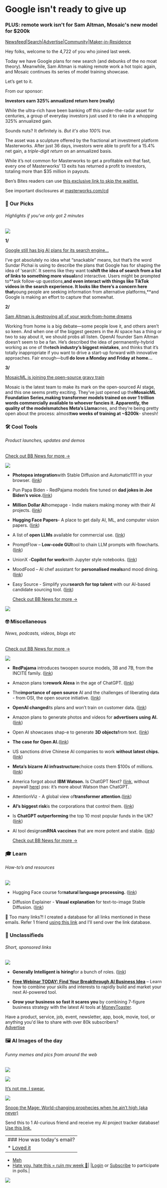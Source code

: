 # Google isn't ready to give up

### PLUS: remote work isn't for Sam Altman, Mosaic's new model for $200k

[Newsfeed](https://news.bensbites.co/?utm_source=bensbites\&utm_medium=referral\&utm_campaign=google-isn-t-ready-to-give-up)|[Search](https://search.bensbites.co/?utm_source=bensbites\&utm_medium=referral\&utm_campaign=google-isn-t-ready-to-give-up)|[Advertise](https://sponsor.bensbites.co/?utm_source=bensbites\&utm_medium=referral\&utm_campaign=google-isn-t-ready-to-give-up)|[Community](https://discord.gg/qd92NKjDdE?utm_source=bensbites\&utm_medium=referral\&utm_campaign=google-isn-t-ready-to-give-up)|[Maker-in-Residence](https://maker.bensbites.co/?utm_source=bensbites\&utm_medium=referral\&utm_campaign=google-isn-t-ready-to-give-up)

Hey folks, welcome to the 4,722 of you who joined last week.

Today we have Google plans for new search (and debunks of the no moat theory). Meanwhile, Sam Altman is making remote work a hot topic again, and Mosaic continues its series of model training showcase.

Let’s get to it.

From our sponsor:

**Investors earn 325% annualized return here (really)**

While the ultra-rich have been banking off this under-the-radar asset for centuries, a group of everyday investors just used it to rake in a whopping 325% annualized gain.

Sounds nuts? It definitely is. *But it's also 100% true.*

The asset was a sculpture offered by the fractional art investment platform Masterworks. After just 36 days, investors were able to profit for a 15.4% net gain, a *triple-digit return* on an annualized basis.

While it’s not common for Masterworks to get a profitable exit that fast, every one of Masterworks’ 13 exits has returned a profit to investors, totaling more than $35 million in payouts.

Ben’s Bites readers can use [this exclusive link to skip the waitlist.](https://www.masterworks.com?utm_source=bensbites\&utm_medium=newsletter\&utm_campaign=5-9-23\&utm_term=Ben%27s+Bites+subscriber\&utm_content=325+return+skip_waitlist)

See important disclosures at [masterworks.com/cd](https://www.masterworks.com/cd?utm_source=bensbites\&utm_medium=newsletter\&utm_campaign=5-9-23\&utm_term=Ben%27s+Bites+subscriber\&utm_content=disclosures)

### 🤌 Our Picks

###### Highlights if you've only got 2 minutes

![](https://media.beehiiv.com/cdn-cgi/image/fit=scale-down,format=auto,onerror=redirect,quality=80/uploads/asset/file/7dfbc517-fcf6-4e5b-a4da-163bf4fb703f/Line_1.png)

**1/**

[Google still has big AI plans for its search engine…](https://archive.is/elhiG?utm_source=bensbites\&utm_medium=referral\&utm_campaign=google-isn-t-ready-to-give-up)

I’ve got absolutely no idea what “snackable” means, but that’s the word Sundar Pichai is using to describe the plans that Google has for shaping the idea of ‘search’. It seems like they want to**shift the idea of search from a list of links to something more visual**and interactive. Users might be prompted to\*\*ask follow-up questions,**and even interact with things like TikTok videos in the search experience. It looks like there’s a concern here that**young people are seeking information from alternative platforms,\*\*and Google is making an effort to capture that somewhat.

**2/**

[Sam Altman is destroying all of your work-from-home dreams](https://archive.is/YtEsQ?utm_source=bensbites\&utm_medium=referral\&utm_campaign=google-isn-t-ready-to-give-up)

Working from home is a big debate—some people love it, and others aren’t so keen. And when one of the biggest geezers in the AI space has a thing or two to say about it, we should probs all listen. OpenAI founder Sam Altman doesn’t seem to be a fan. He’s described the idea of permanently-hybrid working as one of the**tech industry’s biggest mistakes**, and thinks that it’s totally inappropriate if you want to drive a start-up forward with innovative approaches. Fair enough—but**I do love a Monday and Friday at home…**

**3/**

[MosaicML is joining the open-source gravy train](https://www.mosaicml.com/blog/mpt-7b?utm_source=bensbites\&utm_medium=referral\&utm_campaign=google-isn-t-ready-to-give-up)

Mosaic is the latest team to make its mark on the open-sourced AI stage, and this one seems pretty exciting. They’ve just opened up the**MosaicML Foundation Series,**making transformer models trained on over 1 trillion words commercially available to whoever fancies it. Apparently, the quality of the models**matches Meta’s Llama**ones, and they’re being pretty open about the process: almost**two weeks of training at ~$200k**- sheesh!

### 🛠️ Cool Tools

###### Product launches, updates and demos

[Check out BB News for more →](https://news.bensbites.co/?utm_source=bensbites\&utm_medium=referral\&utm_campaign=google-isn-t-ready-to-give-up)

![](https://media.beehiiv.com/cdn-cgi/image/fit=scale-down,format=auto,onerror=redirect,quality=80/uploads/asset/file/740ee61f-83fa-4283-a1a3-49c350289a26/Line_1.png)

- **Photopea integration**with Stable Diffusion and Automatic1111 in your browser. ([link](https://github.com/yankooliveira/sd-webui-photopea-embed?utm_source=bensbites\&utm_medium=referral\&utm_campaign=google-isn-t-ready-to-give-up))

- Pun Papa Biden - RedPajama models fine tuned on **dad jokes in Joe Biden’s voice.**([link](http://papajokes.keerthanapg.com/?utm_source=bensbites\&utm_medium=referral\&utm_campaign=google-isn-t-ready-to-give-up))

- **Million Dollar AI**homepage - Indie makers making money with their AI projects. ([link](https://millionsdollaraihomepage.com/?utm_source=bensbites\&utm_medium=referral\&utm_campaign=google-isn-t-ready-to-give-up))

- **Hugging Face Papers**- A place to get daily AI, ML, and computer vision papers. ([link](https://huggingface.co/papers?utm_source=bensbites\&utm_medium=referral\&utm_campaign=google-isn-t-ready-to-give-up))

- A list of **open LLMs** available for commercial use. ([link](https://github.com/eugeneyan/open-llms?utm_source=bensbites\&utm_medium=referral\&utm_campaign=google-isn-t-ready-to-give-up))

- PromptFlow – **Low-code GUI**tool to chain LLM prompts with flowcharts. ([link](https://github.com/InsuranceToolkits/promptflow?utm_source=bensbites\&utm_medium=referral\&utm_campaign=google-isn-t-ready-to-give-up))

- UnionX -**Copilot for work**with Jupyter style notebooks. ([link](https://www.unionx.io/?utm_source=bensbites\&utm_medium=referral\&utm_campaign=google-isn-t-ready-to-give-up))

- MoodFood – AI chef assistant for **personalised meals**and mood dining. ([link](https://www.moodfood.app/?utm_source=bensbites\&utm_medium=referral\&utm_campaign=google-isn-t-ready-to-give-up))

- Easy Source - Simplify your**search for top talent** with our AI-based candidate sourcing tool. ([link](https://www.hirequotient.com/easysource-candidate-sourcing-tool?utm_source=bensbites\&utm_medium=referral\&utm_campaign=google-isn-t-ready-to-give-up))

  [Check out BB News for more →](https://news.bensbites.co/?utm_source=bensbites\&utm_medium=referral\&utm_campaign=google-isn-t-ready-to-give-up)

![](https://media.beehiiv.com/cdn-cgi/image/fit=scale-down,format=auto,onerror=redirect,quality=80/uploads/asset/file/c25b6ad7-0914-47e8-bda1-14544cf8f2d1/image.png)

### 🤓 Miscellaneous

###### News, podcasts, videos, blogs etc

[Check out BB News for more →](https://news.bensbites.co/?utm_source=bensbites\&utm_medium=referral\&utm_campaign=google-isn-t-ready-to-give-up)

![](https://media.beehiiv.com/cdn-cgi/image/fit=scale-down,format=auto,onerror=redirect,quality=80/uploads/asset/file/9c89cfa5-3a30-4ad7-a1fd-c582914a9bd6/Line_1.png)

- **RedPajama** introduces twoopen source models, 3B and 7B, from the INCITE family. ([link](https://www.together.xyz/blog/redpajama-models-v1?utm_source=bensbites\&utm_medium=referral\&utm_campaign=google-isn-t-ready-to-give-up))

- Amazon plans to**rework Alexa** in the age of ChatGPT. ([link](https://www.theverge.com/2023/5/4/23710938/amazon-alexa-ai-chatbot-llm-teaching-model?utm_source=bensbites\&utm_medium=referral\&utm_campaign=google-isn-t-ready-to-give-up))

- The**importance of open source** AI and the challenges of liberating data - from OSI, the open source initiative. ([link](https://blog.opensource.org/the-importance-of-open-source-ai-and-the-challenges-of-liberating-data/?utm_source=bensbites\&utm_medium=referral\&utm_campaign=google-isn-t-ready-to-give-up))

- **OpenAI changed**its plans and won’t train on customer data. ([link](https://www.cnbc.com/2023/05/05/sam-altman-openai-wont-tap-into-customer-apis.html?utm_source=bensbites\&utm_medium=referral\&utm_campaign=google-isn-t-ready-to-give-up))

- Amazon plans to generate photos and videos for **advertisers using AI.** ([link](https://www.theinformation.com/articles/amazon-plans-to-generate-photos-and-videos-for-advertisers-using-ai?utm_source=bensbites\&utm_medium=referral\&utm_campaign=google-isn-t-ready-to-give-up))

- Open AI showcases shap-e to generate **3D objects**from text. ([link](https://github.com/openai/shap-e?utm_source=bensbites\&utm_medium=referral\&utm_campaign=google-isn-t-ready-to-give-up))

- **The case for Open AI.**([link](https://www.moreentropy.com/p/the-case-for-open-ai?utm_source=bensbites\&utm_medium=referral\&utm_campaign=google-isn-t-ready-to-give-up))

- US sanctions drive Chinese AI companies to work **without latest chips.** ([link](https://www.wsj.com/articles/u-s-sanctions-drive-chinese-firms-to-advance-ai-without-latest-chips-f6aed67f?mod=djemalertNEWS\&utm_source=bensbites\&utm_medium=referral\&utm_campaign=google-isn-t-ready-to-give-up))

- **Meta’s bizarre AI infrastructure**choice costs them $100s of millions. ([link](https://www.semianalysis.com/p/metas-bizarre-ai-infrastructure-choice?utm_source=bensbites\&utm_medium=referral\&utm_campaign=google-isn-t-ready-to-give-up))

- America forgot about **IBM Watson.** Is ChatGPT Next? ([link](https://www.theatlantic.com/technology/archive/2023/05/ibm-watson-irrelevance-chatgpt-generative-ai-race/673965/?utm_source=bensbites\&utm_medium=referral\&utm_campaign=google-isn-t-ready-to-give-up), without paywall [here](https://archive.vn/ImQaP?utm_source=bensbites\&utm_medium=referral\&utm_campaign=google-isn-t-ready-to-give-up)) pss: it’s more about Watson than ChatGPT.

- AttentionViz - A global view of**transformer attention**.([link](https://arxiv.org/abs/2305.03210?utm_source=bensbites\&utm_medium=referral\&utm_campaign=google-isn-t-ready-to-give-up))

- **AI’s biggest risk**is the corporations that control them. ([link](https://www.fastcompany.com/90892235/researcher-meredith-whittaker-says-ais-biggest-risk-isnt-consciousness-its-the-corporations-that-control-them?utm_source=bensbites\&utm_medium=referral\&utm_campaign=google-isn-t-ready-to-give-up))

- Is **ChatGPT outperforming** the top 10 most popular funds in the UK? ([link](https://www.finder.com/uk/ai-investing?utm_source=bensbites\&utm_medium=referral\&utm_campaign=google-isn-t-ready-to-give-up))

- AI tool designs**mRNA vaccines** that are more potent and stable. ([link](https://www.nature.com/articles/d41586-023-01487-y?utm_source=bensbites\&utm_medium=referral\&utm_campaign=google-isn-t-ready-to-give-up))

  [Check out BB News for more →](https://news.bensbites.co/?utm_source=bensbites\&utm_medium=referral\&utm_campaign=google-isn-t-ready-to-give-up)

### 🎓 Learn

###### How-to’s and resources

![](https://media.beehiiv.com/cdn-cgi/image/fit=scale-down,format=auto,onerror=redirect,quality=80/uploads/asset/file/20485204-c624-40fa-9db0-f13d02c4c7e5/Line_1.png)

- Hugging Face course for**natural language processing.** ([link](https://huggingface.co/learn/nlp-course/chapter0/?utm_source=bensbites\&utm_medium=referral\&utm_campaign=google-isn-t-ready-to-give-up))

- Diffusion Explainer - **Visual explanation** for text-to-image Stable Diffusion. ([link](https://arxiv.org/abs/2305.03509?utm_source=bensbites\&utm_medium=referral\&utm_campaign=google-isn-t-ready-to-give-up))

👋 Too many links?! I created a database for all links mentioned in these emails. Refer 1 friend [using this link](https://www.bensbites.co/subscribe?ref=PLACEHOLDER) and I'll send over the link database.

### 📰 Unclassifieds

###### Short, sponsored links

![](https://media.beehiiv.com/cdn-cgi/image/fit=scale-down,format=auto,onerror=redirect,quality=80/uploads/asset/file/67eed100-5f2e-478a-a8be-fdf2119d3a9d/Line_1.png)

- **Generally Intelligent is hiring**for a bunch of roles. ([link](https://news.ycombinator.com/item?id=35836933\&utm_source=bensbites\&utm_medium=referral\&utm_campaign=google-isn-t-ready-to-give-up))

- **[Free Webinar TODAY: Find Your Breakthrough AI Business Idea](https://go.howarddc.com/ai-business-idea?utm_source=bensbites\&utm_medium=referral\&utm_campaign=google-isn-t-ready-to-give-up)** – Learn how to combine your skills and interests to rapidly build and market your next AI-powered tool.

- **Grow your business so fast it scares you** by combining 7-figure business strategy with the latest AI tools at [MoneyToaster](https://www.theaientrepreneur.com/bens-bites-monday?utm_source=bensbites\&utm_medium=referral\&utm_campaign=google-isn-t-ready-to-give-up).

Have a product, service, job, event, newsletter, app, book, movie, tool, or anything you'd like to share with over 80k subscribers?\
[Advertise](https://sponsor.bensbites.co/?utm_source=bensbites\&utm_medium=referral\&utm_campaign=google-isn-t-ready-to-give-up)

### 🖼 AI Images of the day

###### Funny memes and pics from around the web

![](https://media.beehiiv.com/cdn-cgi/image/fit=scale-down,format=auto,onerror=redirect,quality=80/uploads/asset/file/41e094df-32ed-4c78-8367-801571614834/Line_1.png)

![](https://media.beehiiv.com/cdn-cgi/image/fit=scale-down,format=auto,onerror=redirect,quality=80/uploads/asset/file/265864be-da67-46ac-9fbd-6cdc55062222/image.png)

[It’s not me, I swear.](https://www.reddit.com/r/ProgrammerHumor/comments/135iokd/ai_is_taking_over/?utm_source=bensbites\&utm_medium=referral\&utm_campaign=google-isn-t-ready-to-give-up)

![](https://media.beehiiv.com/cdn-cgi/image/fit=scale-down,format=auto,onerror=redirect,quality=80/uploads/asset/file/e1cff662-03aa-4e7d-8343-e2013de1e1c0/image.png)

[Snoop the Mage: World-changing prophecies when he ain’t high (aka never)](https://www.reddit.com/r/weirddalle/comments/13akjbq/snoop_dogg_as_an_npc_in_the_elder_scrolls_iii/?utm_source=bensbites\&utm_medium=referral\&utm_campaign=google-isn-t-ready-to-give-up)

Send this to 1 AI-curious friend and receive my AI project tracker database! [Use this link.](https://www.bensbites.co/subscribe?ref=PLACEHOLDER)

||
|:---|
|### How was today's email?|
|\* [Loved it](https://www.bensbites.co/login)

- [Meh](https://www.bensbites.co/login)
- [Hate you, hate this = ruin my week 🥹](https://www.bensbites.co/login)|
  |[Login](https://www.bensbites.co/login) or [Subscribe](https://www.bensbites.co/subscribe) to participate in polls.|

![](https://media.beehiiv.com/cdn-cgi/image/fit=scale-down,format=auto,onerror=redirect,quality=80/uploads/asset/file/1310d519-abf4-4f92-9bc3-cb3b0e6fed78/Screenshot_2022-12-13_at_14.55.58.png)
